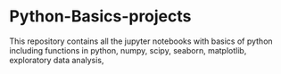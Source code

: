 # Python-Basics-projects
This repository contains all the jupyter notebooks with basics of python including functions in python, numpy, scipy, seaborn, matplotlib, exploratory data analysis,
